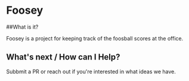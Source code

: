 # Foosey

##What is it?

Foosey is a project for keeping track of the foosball scores at the office.


## What's next / How can I Help?

Subbmit a PR or reach out if you're interested in what ideas we have.
